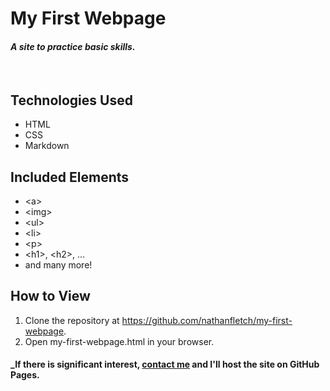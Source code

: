 # __My First Webpage__

#### _A site to practice basic skills._
&nbsp;
## Technologies Used

* HTML
* CSS
* Markdown

## Included Elements
* \<a>
* \<img>
* \<ul>
* \<li>
* \<p>
* \<h1>, \<h2>, ...
* and many more!

## How to View
1. Clone the repository at https://github.com/nathanfletch/my-first-webpage.
2. Open my-first-webpage.html in your browser.

#### _If there is significant interest, [contact me](nathan.fletcher@gmail.com) and I'll host the site on GitHub Pages.

